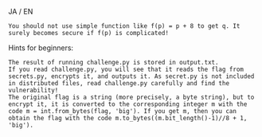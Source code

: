 JA / EN

    You should not use simple function like f(p) = p + 8 to get q. It surely becomes secure if f(p) is complicated!

Hints for beginners:

    The result of running challenge.py is stored in output.txt.
    If you read challenge.py, you will see that it reads the flag from secrets.py, encrypts it, and outputs it. As secret.py is not included in distributed files, read challenge.py carefully and find the vulnerability!
    The original flag is a string (more precisely, a byte string), but to encrypt it, it is converted to the corresponding integer m with the code m = int.from_bytes(flag, 'big'). If you get m, then you can obtain the flag with the code m.to_bytes((m.bit_length()-1)//8 + 1, 'big').
